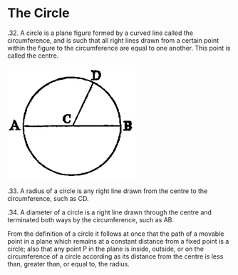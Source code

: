 
# The Circle

.32. A circle is a plane figure formed by a curved line called the circumference, and is such that all right lines drawn from a certain point within the figure to the circumference are equal to one another. This point is called the centre.

![Right-angled / Obtuse / Acute](f009.png)

.33. A radius of a circle is any right line drawn from the centre to the circumference, such as CD.

.34. A diameter of a circle is a right line drawn through the centre and terminated both ways by the circumference, such as AB.

From the definition of a circle it follows at once that the path of a movable point in a plane which remains at a constant distance from a fixed point is a circle; also that any point P in the plane is inside, outside, or on the circumference of a circle according as its distance from the centre is less than, greater than, or equal to, the radius.